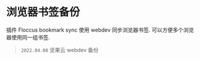 # 浏览器书签备份

插件 Floccus bookmark sync
使用 webdev 同步浏览器书签. 可以方便多个浏览器使用同一组书签.

> `2022.04.08` 坚果云 webdev 备份
